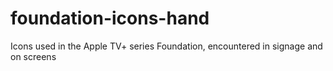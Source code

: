 # foundation-icons-hand
Icons used in the Apple TV+ series Foundation, encountered in signage and on screens
